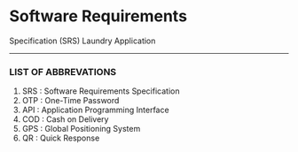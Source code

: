 # Software Requirements
Specification (SRS)
Laundry Application

********

### LIST OF ABBREVATIONS

1. SRS : Software Requirements Specification
2. OTP : One-Time Password
3. API : Application Programming Interface
4. COD : Cash on Delivery
5. GPS : Global Positioning System
6. QR : Quick Response